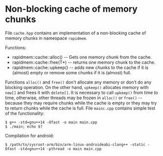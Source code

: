 Non-blocking cache of memory chunks
===================================

File `cache.hpp` contains an implementation of a non-blocking cache of memory chunks in namespace `rapidmem`.

Functions:

* rapidmem::cache::alloc() -- Gets one memory chunk from the cache.
* rapidmem::cache::free(T*) -- returns one memory chunk to the cache.
* rapidmem::cache::upkeep() -- adds new chunks to the cache if it is (almost) empty or remove some chunks if it is (almost) full.

Functions `alloc()` and `free()` don't allocate any memory or don't do any blocking operation. On the other hand, `upkeep()` allocates memory with `new[]` and frees it with `delete[]`. It is necessary to call `upkeep()` from time to time, otherwise, other threads may be frozen in `alloc()` or `free()` -- because they may require chunks while the cache is empty or they may try to return chunks while the cache is full.
File `mainc.cpp` contains simple test of the functionality:

    $ g++ -std=gnu++14 -Ofast -o main main.cpp
    $ ./main; echo $?

Compilation for android:

    $ /path/to/sysroot-arm/bin/arm-linux-androideabi-clang++ -static -Ofast -std=gnu++14 -pthread -o main main.cpp
